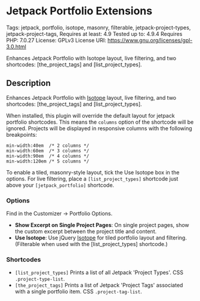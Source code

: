 # Jetpack Portfolio Extensions
Tags: jetpack, portfolio, isotope, masonry, filterable, jetpack-project-types, jetpack-project-tags,
Requires at least: 4.9
Tested up to: 4.9.4
Requires PHP: 7.0.27
License: GPLv3
License URI: https://www.gnu.org/licenses/gpl-3.0.html

Enhances Jetpack Portfolio with Isotope layout, live filtering, and two shortcodes: [the_project_tags] and [list_project_types].

## Description

Enhances Jetpack Portfolio with [Isotope](https://isotope.metafizzy.co) layout, live filtering,  and two shortcodes: [the_project_tags] and [list_project_types].

When installed, this plugin will override the default layout for jetpack portfolio shortcodes. This means the `columns` option of the shortcode will be ignored. Projects will be displayed in responsive columns with the following breakpoints:

    min-width:40em  /* 2 columns */
    min-width:60em  /* 3 columns */
    min-width:90em  /* 4 columns */
    min-width:120em /* 5 columns */

To enable a tiled, masonry-style layout, tick the Use Isotope box in the options. For live filtering, place a `[list_project_types]` shortcode just above your `[jetpack_portfolio]` shortcode.

### Options

Find in the Customizer -> Portfolio Options.

- **Show Excerpt on Single Project Pages**: On single project pages, show the custom excerpt between the project title and content.
- **Use Isotope**: Use jQuery [Isotope](https://isotope.metafizzy.co) for tiled portfolio layout and filtering. (Filterable when used with the [list_project_types] shortcode.)

### Shortcodes

 - `[list_project_types]` Prints a list of all Jetpack 'Project Types'. CSS `.project-type-list`.
 - `[the_project_tags]` Prints a list of Jetpack 'Project Tags' associated with a single portfolio item. CSS `.project-tag-list`.
